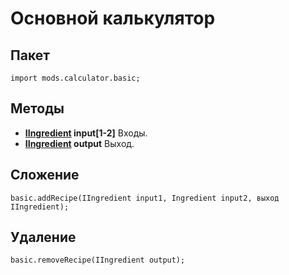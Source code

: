 # Основной калькулятор

## Пакет
```zenscript
import mods.calculator.basic;
```

## Методы

- **[IIngredient](/Vanilla/Variable_Types/IIngredient/) input[1-2]** Входы.
- **[IIngredient](/Vanilla/Variable_Types/IIngredient/) output** Выход.

## Сложение
```zenscript
basic.addRecipe(IIngredient input1, Ingredient input2, выход IIngredient);
```

## Удаление
```zenscript
basic.removeRecipe(IIngredient output);
```
